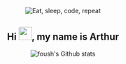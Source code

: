 <p align="center">
  <img src="https://media2.giphy.com/media/hrRJ41JB2zlgZiYcCw/giphy.gif?cid=ecf05e47mb3v2n1yt1siv6ajvjm89lea00hw0hlml51xylzx&rid=giphy.gif" alt="Eat, sleep, code, repeat" />
</p>
<h2 align="center">Hi <img width="30px" src="https://media.tenor.com/images/3b388fe03da271d2674faf85eb7c3fcd/tenor.gif">, my name is Arthur</h2>
<p align="center">
  <img src="https://github-readme-stats.vercel.app/api?username=arthurseredaa&show_icons=true&border=true" alt="foush's Github stats">
</p><br>



